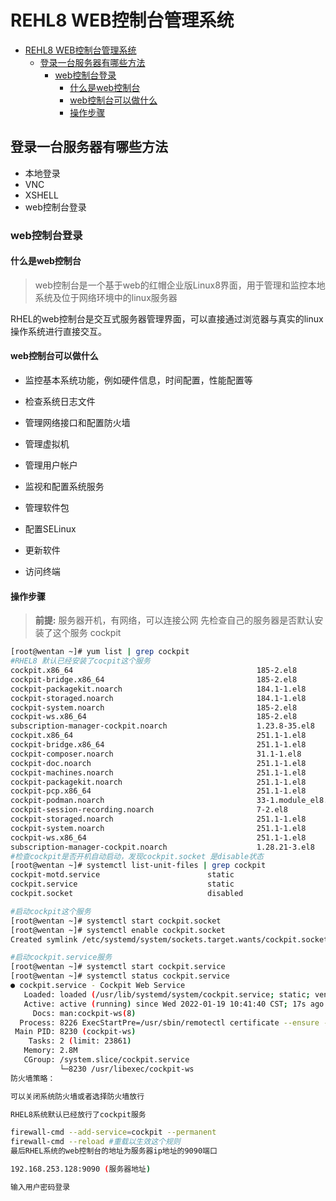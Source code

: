 [//]: # (哈哈我是注释，不会在浏览器中显示。
  Date: 2022-01-19 20:14:03
  LastEditors: gyg
  LastEditTime: 2022-01-19 20:38:58
  FilePath: \test\1_19@web控制台管理系统.mm.md
)

# REHL8 WEB控制台管理系统

<!-- @import "[TOC]" {cmd="toc" depthFrom=1 depthTo=6 orderedList=false} -->

<!-- code_chunk_output -->

- [REHL8 WEB控制台管理系统](#rehl8-web控制台管理系统)
  - [登录一台服务器有哪些方法](#登录一台服务器有哪些方法)
    - [web控制台登录](#web控制台登录)
      - [什么是web控制台](#什么是web控制台)
      - [web控制台可以做什么](#web控制台可以做什么)
      - [操作步骤](#操作步骤)

<!-- /code_chunk_output -->

## 登录一台服务器有哪些方法

- 本地登录
- VNC
- XSHELL
- web控制台登录

### web控制台登录

#### 什么是web控制台

>web控制台是一个基于web的红帽企业版Linux8界面，用于管理和监控本地系统及位于网络环境中的linux服务器

RHEL的web控制台是交互式服务器管理界面，可以直接通过浏览器与真实的linux操作系统进行直接交互。

#### web控制台可以做什么

- 监控基本系统功能，例如硬件信息，时间配置，性能配置等

- 检查系统日志文件

- 管理网络接口和配置防火墙

- 管理虚拟机

- 管理用户帐户

- 监视和配置系统服务

- 管理软件包

- 配置SELinux

- 更新软件

- 访问终端

#### 操作步骤

>**前提:** 服务器开机，有网络，可以连接公网
先检查自己的服务器是否默认安装了这个服务 cockpit

```bash
[root@wentan ~]# yum list | grep cockpit
#RHEL8 默认已经安装了cocpit这个服务
cockpit.x86_64                                         185-2.el8                                              @anaconda 
cockpit-bridge.x86_64                                  185-2.el8                                              @anaconda 
cockpit-packagekit.noarch                              184.1-1.el8                                            @AppStream
cockpit-storaged.noarch                                184.1-1.el8                                            @AppStream
cockpit-system.noarch                                  185-2.el8                                              @anaconda 
cockpit-ws.x86_64                                      185-2.el8                                              @anaconda 
subscription-manager-cockpit.noarch                    1.23.8-35.el8                                          @anaconda 
cockpit.x86_64                                         251.1-1.el8                                            base      
cockpit-bridge.x86_64                                  251.1-1.el8                                            base      
cockpit-composer.noarch                                31.1-1.el8                                             AppStream 
cockpit-doc.noarch                                     251.1-1.el8                                            base      
cockpit-machines.noarch                                251.1-1.el8                                            AppStream 
cockpit-packagekit.noarch                              251.1-1.el8                                            AppStream 
cockpit-pcp.x86_64                                     251.1-1.el8                                            AppStream 
cockpit-podman.noarch                                  33-1.module_el8.5.0+890+6b136101                       AppStream 
cockpit-session-recording.noarch                       7-2.el8                                                AppStream 
cockpit-storaged.noarch                                251.1-1.el8                                            AppStream 
cockpit-system.noarch                                  251.1-1.el8                                            base      
cockpit-ws.x86_64                                      251.1-1.el8                                            base      
subscription-manager-cockpit.noarch                    1.28.21-3.el8                                          base      
#检查cockpit是否开机自动启动，发现cockpit.socket 是disable状态
[root@wentan ~]# systemctl list-unit-files | grep cockpit
cockpit-motd.service                        static   
cockpit.service                             static   
cockpit.socket                              disabled 

#启动cockpit这个服务
[root@wentan ~]# systemctl start cockpit.socket 
[root@wentan ~]# systemctl enable cockpit.socket 
Created symlink /etc/systemd/system/sockets.target.wants/cockpit.socket → /usr/lib/systemd/system/cockpit.socket.

#启动cockpit.service服务
[root@wentan ~]# systemctl start cockpit.service 
[root@wentan ~]# systemctl status cockpit.service 
● cockpit.service - Cockpit Web Service
   Loaded: loaded (/usr/lib/systemd/system/cockpit.service; static; vendor preset:>
   Active: active (running) since Wed 2022-01-19 10:41:40 CST; 17s ago
     Docs: man:cockpit-ws(8)
  Process: 8226 ExecStartPre=/usr/sbin/remotectl certificate --ensure --user=root >
 Main PID: 8230 (cockpit-ws)
    Tasks: 2 (limit: 23861)
   Memory: 2.8M
   CGroup: /system.slice/cockpit.service
           └─8230 /usr/libexec/cockpit-ws
防火墙策略：

可以关闭系统防火墙或者选择防火墙放行

RHEL8系统默认已经放行了cockpit服务

firewall-cmd --add-service=cockpit --permanent
firewall-cmd --reload #重载以生效这个规则
最后RHEL系统的web控制台的地址为服务器ip地址的9090端口

192.168.253.128:9090 (服务器地址)

输入用户密码登录
```






